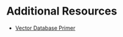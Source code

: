 # Additional Resources
- [Vector Database Primer](https://tge-data-web.nyc3.digitaloceanspaces.com/docs/Vector%20Databases%20-%20A%20Technical%20Primer.pdf)
